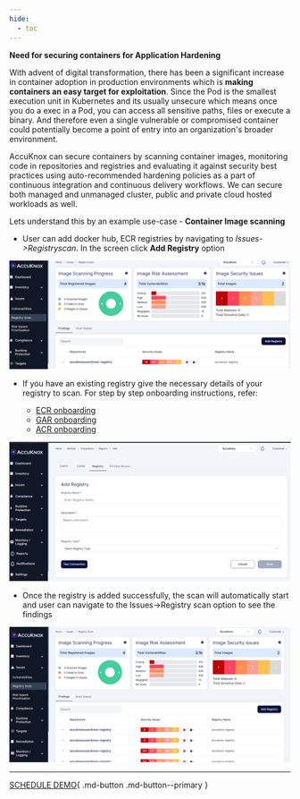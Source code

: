 ```yaml
---
hide:
  - toc
---
```


**Need for securing containers for Application Hardening**

With advent of digital transformation, there has been a significant increase in container adoption in production environments which is **making containers an easy target for exploitation**. Since the Pod is the smallest execution unit in Kubernetes and its usually unsecure which means once you do a exec in a Pod, you can access all sensitive paths, files or execute a binary. And therefore even a single vulnerable or compromised container could potentially become a point of entry into an organization's broader environment.

AccuKnox can secure containers by scanning container images, monitoring code in repositories and registries and evaluating it against security best practices using auto-recommended hardening policies as a part of continuous integration and continuous delivery workflows. We can secure both managed and unmanaged cluster, public and private cloud hosted workloads as well.

Lets understand this by an example use-case - **Container Image scanning**


+ User can add docker hub, ECR registries by navigating to *Issues->Registryscan*. In the screen click **Add Registry** option

![](images/image-scan-1.png)

+ If you have an existing registry give the necessary details of your registry to scan. For step by step onboarding instructions, refer:

    - [ECR onboarding](../getting-started/ecr.md)
    - [GAR onboarding](../getting-started/gar.md)
    - [ACR onboarding](../getting-started/acr.md)

![](images/image-scan-2.png)


+ Once the registry is added successfully, the scan will automatically start and user can navigate to the Issues->Registry scan option to see the findings

![](images/image-scan-3.png)

- - - 
[SCHEDULE DEMO](https://www.accuknox.com/contact-us){ .md-button .md-button--primary }

